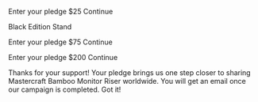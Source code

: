 Enter your pledge
$25
Continue

  <!-- Selected pledge end -->

Black Edition Stand

  <!-- Selected pledge start -->

Enter your pledge
$75
Continue

Enter your pledge
$200
Continue

  <!-- Selected pledge end -->

  <!-- Selection modal end -->

  <!-- Success modal start -->

Thanks for your support!
Your pledge brings us one step closer to sharing Mastercraft Bamboo Monitor Riser worldwide. You will get
an email once our campaign is completed.
Got it!

  <!-- Success modal end -->
</body>
</html>
